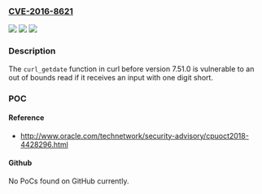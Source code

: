 ### [CVE-2016-8621](https://cve.mitre.org/cgi-bin/cvename.cgi?name=CVE-2016-8621)
![](https://img.shields.io/static/v1?label=Product&message=curl&color=blue)
![](https://img.shields.io/static/v1?label=Version&message=n%2Fa&color=blue)
![](https://img.shields.io/static/v1?label=Vulnerability&message=CWE-125&color=brighgreen)

### Description

The `curl_getdate` function in curl before version 7.51.0 is vulnerable to an out of bounds read if it receives an input with one digit short.

### POC

#### Reference
- http://www.oracle.com/technetwork/security-advisory/cpuoct2018-4428296.html

#### Github
No PoCs found on GitHub currently.

